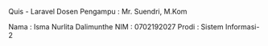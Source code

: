 Quis - Laravel
Dosen Pengampu : Mr. Suendri, M.Kom


Nama  : Isma Nurlita Dalimunthe
NIM   : 0702192027
Prodi : Sistem Informasi-2
